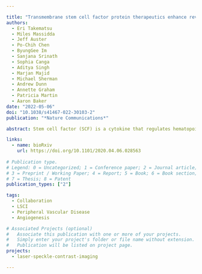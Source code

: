 ```yaml
---

title: "Transmembrane stem cell factor protein therapeutics enhance revascularization in ischemia without mast cell activation"
authors:
  - Eri Takematsu
  - Miles Massidda
  - Jeff Auster
  - Po-Chih Chen
  - ByungGee Im
  - Sanjana Srinath
  - Sophia Canga
  - Aditya Singh
  - Marjan Majid
  - Michael Sherman
  - Andrew Dunn
  - Annette Graham
  - Patricia Martin
  - Aaron Baker
date: "2022-05-06"
doi: "10.1038/s41467-022-30103-2"
publication: "*Nature Communications*"

abstract: Stem cell factor (SCF) is a cytokine that regulates hematopoiesis and other biological processes. While clinical treatments using SCF would be highly beneficial, these have been limited by toxicity related to mast cell activation. Transmembrane SCF (tmSCF) has differential activity from soluble SCF and has not been explored as a therapeutic agent. We created novel therapeutics using tmSCF embedded in proteoliposomes or lipid nanodiscs. Mouse models of anaphylaxis and ischemia revealed the tmSCF-based therapies did not activate mast cells and improved the revascularization in the ischemic hind limb. Proteoliposomal tmSCF preferentially acted on endothelial cells to induce angiogenesis while tmSCF nanodiscs had greater activity in inducing stem cell mobilization and recruitment to the site of injury. The type of lipid nanocarrier used altered the relative cellular uptake pathways and signaling in a cell type dependent manner. Overall, we found that tmSCF-based therapies can provide therapeutic benefits without off target effects.

links:
  - name: bioRxiv
    url: https://doi.org/10.1101/2020.04.06.028563
    
# Publication type.
# Legend: 0 = Uncategorized; 1 = Conference paper; 2 = Journal article;
# 3 = Preprint / Working Paper; 4 = Report; 5 = Book; 6 = Book section;
# 7 = Thesis; 8 = Patent
publication_types: ["2"]

tags:
  - Collaboration
  - LSCI
  - Peripheral Vascular Disease
  - Angiogenesis

# Associated Projects (optional)
#   Associate this publication with one or more of your projects.
#   Simply enter your project's folder or file name without extension.
#   Publication will be listed on project page.
projects:
  - laser-speckle-contrast-imaging

---
```

